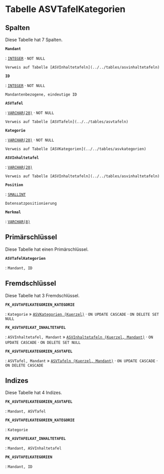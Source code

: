 # Tabelle **ASVTafelKategorien**

## Spalten

Diese Tabelle hat 7 Spalten.

**`Mandant`**

:   [`INTEGER`](https://firebirdsql.org/file/documentation/html/en/refdocs/fblangref40/firebird-40-language-reference.html#fblangref40-datatypes-inttypes) · `NOT NULL`

    Verweis auf Tabelle [ASVInhaltetafeln](../../tables/asvinhaltetafeln)

**`ID`**

:   [`INTEGER`](https://firebirdsql.org/file/documentation/html/en/refdocs/fblangref40/firebird-40-language-reference.html#fblangref40-datatypes-inttypes) · `NOT NULL`

    Mandantenbezogene, eindeutige ID

**`ASVTafel`**

:   [`VARCHAR(20)`](https://firebirdsql.org/file/documentation/html/en/refdocs/fblangref40/firebird-40-language-reference.html#fblangref40-datatypes-chartypes) · `NOT NULL`

    Verweis auf Tabelle [ASVTafeln](../../tables/asvtafeln)

**`Kategorie`**

:   [`VARCHAR(20)`](https://firebirdsql.org/file/documentation/html/en/refdocs/fblangref40/firebird-40-language-reference.html#fblangref40-datatypes-chartypes) · `NOT NULL`

    Verweis auf Tabelle [ASVKategorien](../../tables/asvkategorien)

**`ASVInhaltetafel`**

:   [`VARCHAR(20)`](https://firebirdsql.org/file/documentation/html/en/refdocs/fblangref40/firebird-40-language-reference.html#fblangref40-datatypes-chartypes)

    Verweis auf Tabelle [ASVInhaltetafeln](../../tables/asvinhaltetafeln)

**`Position`**

:   [`SMALLINT`](https://firebirdsql.org/file/documentation/html/en/refdocs/fblangref40/firebird-40-language-reference.html#fblangref40-datatypes-inttypes)

    Datensatzpositionierung

**`Merkmal`**

:   [`VARCHAR(8)`](https://firebirdsql.org/file/documentation/html/en/refdocs/fblangref40/firebird-40-language-reference.html#fblangref40-datatypes-chartypes)

## Primärschlüssel

Diese Tabelle hat einen Primärschlüssel.

**`ASVTafelKategorien`**

:   `Mandant, ID`

## Fremdschlüssel

Diese Tabelle hat 3 Fremdschlüssel.

**`FK_ASVTAFELKATEGORIEN_KATEGORIE`**

:   `Kategorie` » [`ASVKategorien (Kuerzel)`](../../tables/asvkategorien) · `ON UPDATE CASCADE` · `ON DELETE SET NULL`

**`FK_ASVTAFELKAT_INHALTETAFEL`**

:   `ASVInhaltetafel, Mandant` » [`ASVInhaltetafeln (Kuerzel, Mandant)`](../../tables/asvinhaltetafeln) · `ON UPDATE CASCADE` · `ON DELETE SET NULL`

**`FK_ASVTAFELKATEGORIEN_ASVTAFEL`**

:   `ASVTafel, Mandant` » [`ASVTafeln (Kuerzel, Mandant)`](../../tables/asvtafeln) · `ON UPDATE CASCADE` · `ON DELETE CASCADE`

## Indizes

Diese Tabelle hat 4 Indizes.

**`FK_ASVTAFELKATEGORIEN_ASVTAFEL`**

:   `Mandant, ASVTafel`

**`FK_ASVTAFELKATEGORIEN_KATEGORIE`**

:   `Kategorie`

**`FK_ASVTAFELKAT_INHALTETAFEL`**

:   `Mandant, ASVInhaltetafel`

**`PK_ASVTAFELKATEGORIEN`**

:   `Mandant, ID`
